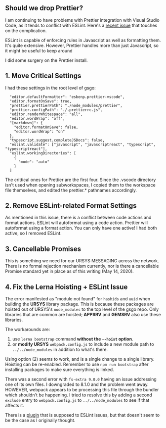## Should we drop Prettier?

I am continuing to have problems with Prettier integration with Visual Studio Code, as it tends to conflict with ESLint. Here's a [recent issue](https://github.com/microsoft/vscode/issues/87096) that touches on the complication.

ESLint is capable of enforcing rules in Javascript as well as formatting them. It's quite extensive. However, Prettier handles more than just Javascript, so it might be useful to keep around

I did some surgery on the Prettier install.

## 1. Move Critical Settings

I had these settings in the root level of gsgo:

```
  "editor.defaultFormatter": "esbenp.prettier-vscode",
  "editor.formatOnSave": true,
  "prettier.prettierPath": "./node_modules/prettier",
  "prettier.configPath": "./.prettierrc.js",
  "editor.renderWhitespace": "all",
  "editor.wordWrap": "off",
  "[markdown]": {
    "editor.formatOnSave": false,
    "editor.wordWrap": "on"
  },
  "typescript.suggest.completeJSDocs": false,
  "eslint.validate": ["javascript", "javascriptreact", "typescript", "typescriptreact"],
  "eslint.workingDirectories": [
    {
      "mode": "auto"
    }
  ]
```

The crittical ones for Prettier are the first four. Since the .vscode directory isn't used when opening subworkspaces, I copied them to the workspace file themselves, and edited the prettier.* pathnames accordingly. 

## 2. Remove ESLint-related Format Settings

As mentioned in this issue, there is a conflict between code actions and format actions. ESLint will autoformat using a code action. Prettier will autoformat using a format action. You can only have one active! I had both active, so I removed ESLint.

## 3. Cancellable Promises

This is something we need for our URSYS MESSAGING across the network. There is no formal rejection mechanism currently, nor is there a cancellable Promise standard yet in place as of this writing (May 14, 2020). 

## 4. Fix the Lerna Hoisting + ESLint Issue

The error manifested as "module not found" for `hashids` and `uuid` when building the **URSYS** library package.  This is because these packages are hoisted out of URSYS's `node_modules` to the top level of the gsgo repo. Only libraries that are common are hoisted; **APPSRV** and **GEMSRV** also use these libraries.

The workarounds are:

1. use  `lerna bootstrap` command **without the `--hoist` option**.
2. or **modify URSYS**  `webpack.config.js` to include a new module path to `../../node_modules` in addition to what's there. 

Using option (2) seems to work, and is a single change to a single library. Hoisting can be re-enabled. Remember to use `npm run bootstrap` after installing packages to make sure everything is linked.

There was a second error with `fs-extra 9.0.0` having an issue addressing one of its own files. I downgraded to 8.1.0 and the problem went away. HOWEVER, webpack appears to be processing this file through the bundler which shouldn't be happening. I tried to resolve this by adding a second `exclude` entry to `webpack.config.js` to `../../node_modules` to see if that affects it.

There is a [plugin](https://www.npmjs.com/package/eslint-import-resolver-lerna) that is supposed to ESLint issues, but that doesn't seem to be the case as I originally thought.

